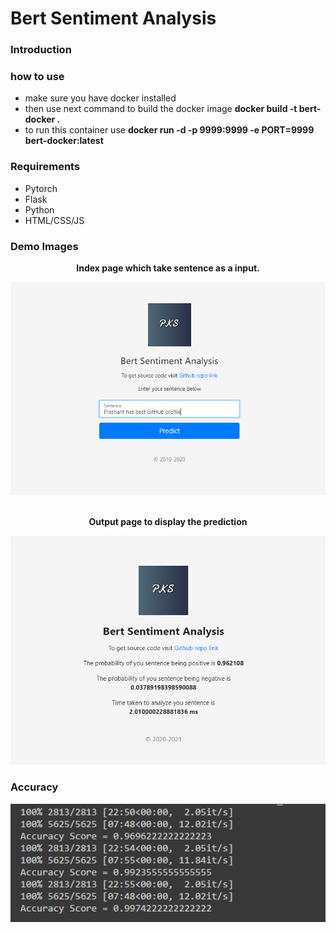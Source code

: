 # Bert Sentiment Analysis #
### Introduction ###

### how to use ###
* make sure you have docker installed
* then use next command to build the docker image <b> docker build -t bert-docker . </b>
* to run this container use <b> docker run -d -p 9999:9999 -e PORT=9999 bert-docker:latest </b>

### Requirements ### 
* Pytorch
* Flask
* Python
* HTML/CSS/JS

### Demo Images ###
<div align="center">
  <p><b>Index page which take sentence as a input. </b></p>
  <img src="./images/bert-demo.PNG" width="600">  
</div>

<div align="center">
  <br>
  <p> <b> Output page to display the prediction </b></p>
  <img src="./images/bert-demo-ouput.PNG" width="600">  
</div>

### Accuracy ###

<div align="center">
  <img src="./images/accuracy.png" width="600">  
</div>

